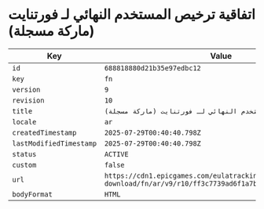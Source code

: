 # اتفاقية ترخيص المستخدم النهائي لـ فورتنايت (ماركة مسجلة)

| Key | Value |
| --- | ----- |
| `id` | `688818880d21b35e97edbc12` |
| `key` | `fn` |
| `version` | `9` |
| `revision` | `10` |
| `title` | `اتفاقية ترخيص المستخدم النهائي لـ فورتنايت (ماركة مسجلة)` |
| `locale` | `ar` |
| `createdTimestamp` | `2025-07-29T00:40:40.798Z` |
| `lastModifiedTimestamp` | `2025-07-29T00:40:40.798Z` |
| `status` | `ACTIVE` |
| `custom` | `false` |
| `url` | `https://cdn1.epicgames.com/eulatracking-download/fn/ar/v9/r10/ff3c7739ad6f1a7bbaa540957ec50f32.pdf` |
| `bodyFormat` | `HTML` |
